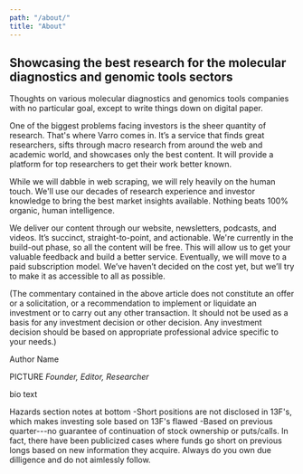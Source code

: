 ```yaml
---
path: "/about/"
title: "About"
---
```


<section>

# Showcasing the best research for the molecular diagnostics and genomic tools sectors

Thoughts on various molecular diagnostics and genomics tools companies with no particular goal, except to write things down on digital paper.

One of the biggest problems facing investors is the sheer quantity of research. That's where Varro comes in. It’s a service that finds great researchers, sifts through macro research from around the web and academic world, and showcases only the best content. It will provide a platform for top researchers to get their work better known.

While we will dabble in web scraping, we will rely heavily on the human touch. We'll use our decades of research experience and investor knowledge to bring the best market insights available. Nothing beats 100% organic, human intelligence.

We deliver our content through our website, newsletters, podcasts, and videos. It’s succinct, straight-to-point, and actionable. We're currently in the build-out phase, so all the content will be free. This will allow us to get your valuable feedback and build a better service. Eventually, we will move to a paid subscription model. We’ve haven’t decided on the cost yet, but we’ll try to make it as accessible to all as possible.

(The commentary contained in the above article does not constitute an offer or a solicitation, or a recommendation to implement or liquidate an investment or to carry out any other transaction. It should not be used as a basis for any investment decision or other decision. Any investment decision should be based on appropriate professional advice specific to your needs.)




Author Name

PICTURE
_Founder, Editor, Researcher_

bio text

</section>


<section>
Hazards section notes at bottom
-Short positions are not disclosed in 13F's, which makes investing sole based on 13F's flawed
-Based on previous quarter---no guarantee of continuation of stock ownership or puts/calls. In fact, there have been publicized cases where funds go short on previous longs based on new information they acquire. Always do you own due dilligence and do not aimlessly follow.

</section>

